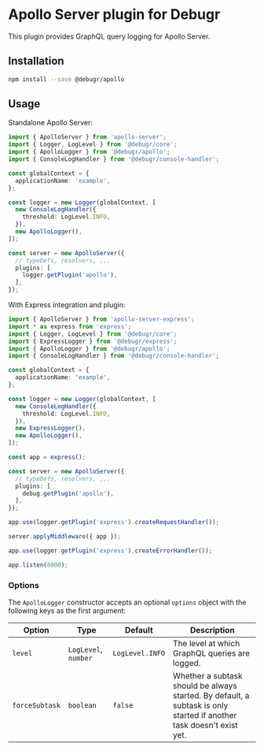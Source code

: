 Apollo Server plugin for Debugr
===============================

This plugin provides GraphQL query logging for Apollo Server.

## Installation

```bash
npm install --save @debugr/apollo
```

## Usage

Standalone Apollo Server:

```typescript
import { ApolloServer } from 'apollo-server';
import { Logger, LogLevel } from '@debugr/core';
import { ApolloLogger } from '@debugr/apollo';
import { ConsoleLogHandler } from '@debugr/console-handler';

const globalContext = {
  applicationName: 'example',
};

const logger = new Logger(globalContext, [
  new ConsoleLogHandler({
    threshold: LogLevel.INFO,
  }),
  new ApolloLogger(),
]);

const server = new ApolloServer({
  // typeDefs, resolvers, ...
  plugins: [
    logger.getPlugin('apollo'),
  ],
});
```

With Express integration and plugin:

```typescript
import { ApolloServer } from 'apollo-server-express';
import * as express from 'express';
import { Logger, LogLevel } from '@debugr/core';
import { ExpressLogger } from '@debugr/express';
import { ApolloLogger } from '@debugr/apollo';
import { ConsoleLogHandler } from '@debugr/console-handler';

const globalContext = {
  applicationName: 'example',
};

const logger = new Logger(globalContext, [
  new ConsoleLogHandler({
    threshold: LogLevel.INFO,
  }),
  new ExpressLogger(),
  new ApolloLogger(),
]);

const app = express();

const server = new ApolloServer({
  // typeDefs, resolvers, ...
  plugins: [
    debug.getPlugin('apollo'),
  ],
});

app.use(logger.getPlugin('express').createRequestHandler());

server.applyMiddleware({ app });

app.use(logger.getPlugin('express').createErrorHandler());

app.listen(8000);
```

### Options

The `ApolloLogger` constructor accepts an optional `options` object
with the following keys as the first argument:

| Option         | Type                 | Default         | Description                                                                                                          |
|----------------|----------------------|-----------------|----------------------------------------------------------------------------------------------------------------------|
| `level`        | `LogLevel`, `number` | `LogLevel.INFO` | The level at which GraphQL queries are logged.                                                                       |
| `forceSubtask` | `boolean`            | `false`         | Whether a subtask should be always started. By default, a subtask is only started if another task doesn't exist yet. |

